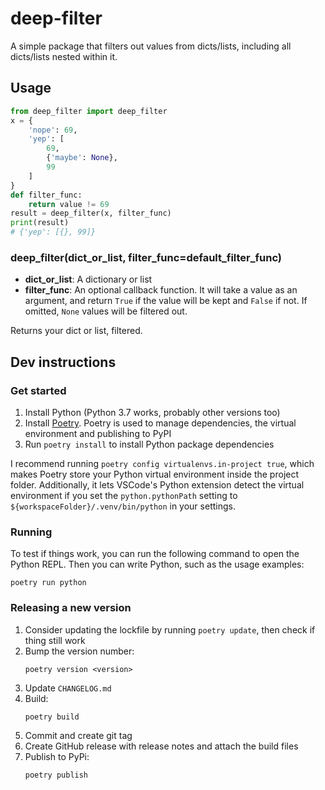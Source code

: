 # deep-filter
A simple package that filters out values from dicts/lists, including all dicts/lists nested within it.

## Usage
```python
from deep_filter import deep_filter
x = {
    'nope': 69,
    'yep': [
        69,
        {'maybe': None},
        99
    ]
}
def filter_func:
    return value != 69
result = deep_filter(x, filter_func)
print(result)
# {'yep': [{}, 99]}
```

### deep_filter(dict_or_list, filter_func=default_filter_func)
- **dict_or_list**: A dictionary or list
- **filter_func**: An optional callback function. It will take a value as an argument, and return `True` if the value will be kept and `False` if not. If omitted, `None` values will be filtered out.

Returns your dict or list, filtered.

## Dev instructions

### Get started

1. Install Python (Python 3.7 works, probably other versions too)
2. Install [Poetry](https://poetry.eustace.io). Poetry is used to manage dependencies, the virtual environment and publishing to PyPI
3. Run `poetry install` to install Python package dependencies

I recommend running `poetry config virtualenvs.in-project true`, which makes Poetry store your Python virtual environment inside the project folder. Additionally, it lets VSCode's Python extension detect the virtual environment if you set the `python.pythonPath` setting to `${workspaceFolder}/.venv/bin/python` in your settings.

### Running

To test if things work, you can run the following command to open the Python REPL. Then you can write Python, such as the usage examples:

```
poetry run python
```

### Releasing a new version

1. Consider updating the lockfile by running `poetry update`, then check if thing still work
2. Bump the version number:
    ```
    poetry version <version>
    ```
3. Update `CHANGELOG.md`
4. Build:
    ```
    poetry build
    ```
5. Commit and create git tag
6. Create GitHub release with release notes and attach the build files
7. Publish to PyPi:
    ```
    poetry publish
    ```
